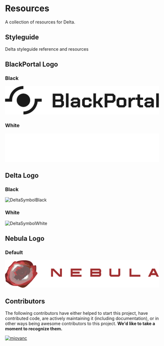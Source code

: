 # Resources

A collection of resources for Delta.

## Styleguide

Delta styleguide reference and resources

## BlackPortal Logo

### Black

![BlackPortalSymbolBlack](blackportal/logo/blackportal_black_logo.svg)

### White

![BlackPortalSymbolWhite](blackportal/logo/blackportal_white_logo.svg)

## Delta Logo

### Black

![DeltaSymbolBlack](delta/logo/Δ_black_logo.svg)

### White

![DeltaSymbolWhite](delta/logo/Δ_white_logo.svg)

## Nebula Logo

### Default

![NebulaSymbolBlack](nebula/logo/nebula.svg)

## Contributors

The following contributors have either helped to start this project, have contributed
code, are actively maintaining it (including documentation), or in other ways
being awesome contributors to this project. **We'd like to take a moment to recognize them.**

[<img src="https://github.com/mjovanc.png?size=72" alt="mjovanc" width="72">](https://github.com/mjovanc)